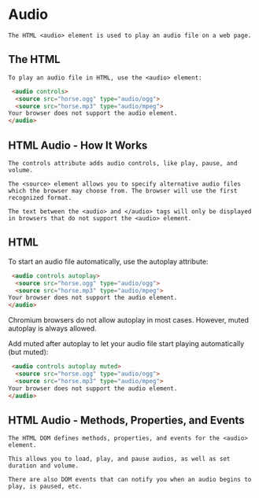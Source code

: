 # Audio

```
The HTML <audio> element is used to play an audio file on a web page.
```

## The HTML <audio> Element
```
To play an audio file in HTML, use the <audio> element:
```

```html
 <audio controls>
  <source src="horse.ogg" type="audio/ogg">
  <source src="horse.mp3" type="audio/mpeg">
Your browser does not support the audio element.
</audio> 
```

## HTML Audio - How It Works
```
The controls attribute adds audio controls, like play, pause, and volume.

The <source> element allows you to specify alternative audio files which the browser may choose from. The browser will use the first recognized format.

The text between the <audio> and </audio> tags will only be displayed in browsers that do not support the <audio> element.
```

## HTML <audio> Autoplay
To start an audio file automatically, use the autoplay attribute:
```html
 <audio controls autoplay>
  <source src="horse.ogg" type="audio/ogg">
  <source src="horse.mp3" type="audio/mpeg">
Your browser does not support the audio element.
</audio> 
```

Chromium browsers do not allow autoplay in most cases. However, muted autoplay is always allowed.

Add muted after autoplay to let your audio file start playing automatically (but muted):

```html
 <audio controls autoplay muted>
  <source src="horse.ogg" type="audio/ogg">
  <source src="horse.mp3" type="audio/mpeg">
Your browser does not support the audio element.
</audio> 
```

## HTML Audio - Methods, Properties, and Events
```
The HTML DOM defines methods, properties, and events for the <audio> element.

This allows you to load, play, and pause audios, as well as set duration and volume.

There are also DOM events that can notify you when an audio begins to play, is paused, etc.
```

